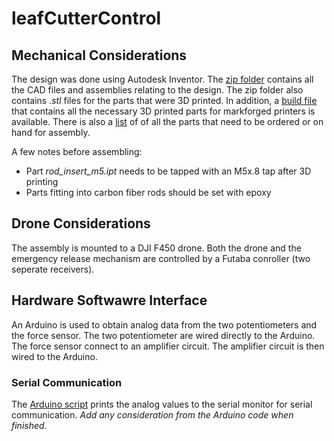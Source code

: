 # leafCutterControl
## Mechanical Considerations
The design was done using Autodesk Inventor. The [zip folder](/f450_assembly.zip) contains all the CAD files and assemblies relating to the design. The zip folder also contains *.stl* files for the parts that were 3D printed. In addition, a [build file](/f450_assembly.mfp) that contains all the necessary 3D printed parts for markforged printers is available. There is also a [list](/leaf_cutter_control_part_list.xlsx) of of all the parts that need to be ordered or on hand for assembly.

A few notes before assembling:
- Part *rod_insert_m5.ipt* needs to be tapped with an M5x.8 tap after 3D printing
- Parts fitting into carbon fiber rods should be set with epoxy

## Drone Considerations
The assembly is mounted to a DJI F450 drone. Both the drone and the emergency release mechanism are controlled by a Futaba conroller (two seperate receivers).

## Hardware Softwawre Interface
An Arduino is used to obtain analog data from the two potentiometers and the force sensor. The two potentiometer are wired directly to the Arduino. The force sensor connect to an amplifier circuit. The amplifier circuit is then wired to the Arduino. 

### Serial Communication
The [Arduino script](/controlLL/controlLL.ino) prints the analog values to the serial monitor for serial communication. *Add any consideration from the Arduino code when finished*.
